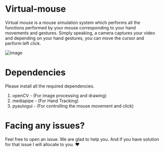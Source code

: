 # Virtual-mouse

Virtual mouse is a mouse simulation system which performs all the functions performed by your mouse corresponding to your hand movements and gestures. Simply speaking, a camera captures your video and depending on your hand gestures, you can move the cursor and perform left click. 

![image](https://user-images.githubusercontent.com/89973266/140019593-6ce6d6c2-1109-4e20-bc00-361f75210ef7.png)


# Dependencies

Please install all the required dependencies.

1) openCV - (For image processing and drawing)
2) mediapipe - (For Hand Tracking)
3) pyautogui - (For controlling the mouse movement and click)

# Facing any issues?

Feel free to open an issue. We are glad to help you. And if you have solution for that issue I will allocate to you. ❤️
